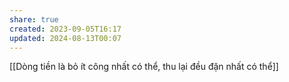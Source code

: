 ```yaml
---
share: true
created: 2023-09-05T16:17
updated: 2024-08-13T00:07
---
```

[[Dòng tiền là bỏ ít công nhất có thể, thu lại đều đặn nhất có thể]]
